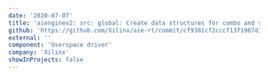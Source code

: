 ```yaml
---
date: '2020-07-07'
title: 'aienginev2: src: global: Create data structures for combo and stream switch event selection registers'
github: 'https://github.com/Xilinx/aie-rt/commit/cf9381cf2cccf13f1967d33c5f15892f888f15d7'
external: ''
component: 'Userspace driver'
company: 'Xilinx'
showInProjects: false
---
```

